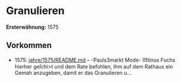 # Granulieren

**Ersterwähnung:** 1575

## Vorkommen
- 1575: [jahre/1575/README.md](../jahre/1575/README.md) – -Pauls3markt Mode-
ſﬅtinus Fuchs hierher geſchi>t und dem Rate befohlen,
ihm auf dem Rathaus ein Gemah anzugeben, damit er
das Granulieren u...

